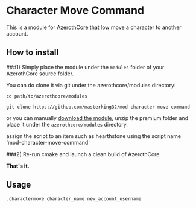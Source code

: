 # Character Move Command

This is a module for [AzerothCore](http://www.azerothcore.org) that low move a character to another account.


## How to install

###1) Simply place the module under the `modules` folder of your AzerothCore source folder.

You can do clone it via git under the azerothcore/modules directory:

`cd path/to/azerothcore/modules`

`git clone https://github.com/masterking32/mod-character-move-command`

or you can manually [download the module](https://github.com/masterking32/mod-character-move-command/archive/master.zip), unzip the premium folder and place it under the `azerothcore/modules` directory.

assign the script to an item such as hearthstone using the script name 'mod-character-move-command'

###2) Re-run cmake and launch a clean build of AzerothCore

**That's it.**

## Usage

`.charactermove character_name new_account_username`